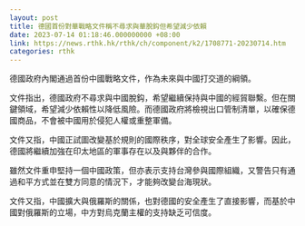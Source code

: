 ```yaml
---
layout: post
title: 德國首份對華戰略文件稱不尋求與華脫鈎但希望減少依賴
date: 2023-07-14 01:18:46.000000000 +08:00
link: https://news.rthk.hk/rthk/ch/component/k2/1708771-20230714.htm
categories: rthk
---
```


德國政府內閣通過首份中國戰略文件，作為未來與中國打交道的綱領。

文件指出，德國政府不尋求與中國脫鈎，希望繼續保持與中國的經貿聯繫。但在關鍵領域，希望減少依賴性以降低風險。而德國政府將檢視出口管制清單，以確保德國商品，不會被中國用於侵犯人權或重整軍備。

文件又指，中國正試圖改變基於規則的國際秩序，對全球安全產生了影響。因此，德國將繼續加強在印太地區的軍事存在以及與夥伴的合作。

雖然文件重申堅持一個中國政策，但亦表示支持台灣參與國際組織，又警告只有通過和平方式並在雙方同意的情況下，才能夠改變台海現狀。

文件又指，中國擴大與俄羅斯的關係，也對德國的安全產生了直接影響，而基於中國對俄羅斯的立場，中方對烏克蘭主權的支持缺乏可信度。
